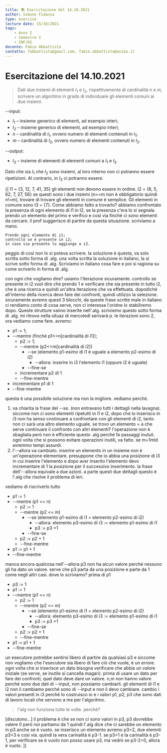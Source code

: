```yaml
---
title: 📚 Esercitazione del 14.10.2021
author: Simone Fidanza
type: exercise
lecture date: 15/10/2021
tags:
    - Anno I
    - Semestre I
    - INF/01
docente: Fabio Abbattista
contatto: fabbattista@gmail.com, fabio.abbattista@uniba.it
---
```


# Esercitazione del 14.10.2021

> Dati due insiemi di elementi $I_1$ e $I_2$, rispettivamente di cardinalità $n$
> e $m$, scrivere un algoritmo in grado di individuare gli elementi comuni ai
> due insiemi.

--input:

-   $I_1$ – insieme generico di elementi, ad esempio interi;
-   $I_2$ – insieme generico di elementi, ad esempio interi;
-   $n$ – cardinalità di $I_1$, ovvero numero di elementi contenuti in $I_1$;
-   $m$ – cardinalità di $I_2$, ovvero numero di elementi contenuti in $I_2$.

--output:

-   $I_3$ – insieme di elementi di elementi comuni a $I_1$ e $I_2$.

Dato che sia $I_1$ che $I_2$ sono insiemi, al loro interno non ci potranno
essere ripetizioni. Al contrario, in $I_3$ ci potranno essere.

{[
I1 = {3, 12, 7, 41, 35} gli elementi non devono essere in ordine. I2 = {8, 5, 62, 7, 27, 56} se questi sono i due insiemi (n==m non è obbligatorio quindi n!=m), trovare di trovare gli elementi in comune è semplice. Gli elementi in comune sono I3 = {7}. Come abbiamo fatto a trovarlo? abbiamo confrontato la presenza di ogni elemento di I1 in I2, se la presenza c'era lo si segnala. prendo un elemento del primo e verifico e così via finché ci sono elementi da cercare. il prof suggerisce di partire da questa situazione. scriviamo a mano.

```
Prendo ogni elemento di i1;
controllo se è presente in i2;
in caso sia presente lo aggiungo a i3.
```

peggio di così non lo si poteva scrivere. la soluzione è questa, va solo scritta sotto forma di .alg. una volta scritta la soluzione in italiano, la si scrive sotto forma di .alg. Scriviamo in italiano cosa fare e poi si ragiona su come scriverlo in forma di .alg.

con ogni che vogliamo dire? usiamo l'iterazione sicuramente. controllo se presente in i2 vuol dire che prendo 1 e verificare che sia presente in tutto i2, che è una ricerca e quindi un'altra iterazione che va effettuata. dopodiché all'interno della ricerca devo fare dei confronti, quindi utilizzo la selezione. sicuramente avremo questi 3 blocchi, da queste frase scritte male in italiano ci rendiamo conto di cosa serve, non ci interessa l'oridne lo stabiliremo dopo. Queste strutture vanno inserite nell'.alg. scriviemo questo sotto forma di .alg. mi ritrovo nella situaz di mercoledì serivarà p. le iterazioni sono 2, ora vediamo come fare. avremo:

+ p1 := 1;
+ --mentre (finché p1<=n[cardinalità di i1]);
    - p2 := 1;
    - --mentre (p2<=m[cardinalità di i2])
        * --se (elemento p1-esimo di i1 è uguale a elemento p2-esimo di i2)
            + --allora: inserire in i3 l'elemento i1 (oppure i2 è uguale)
        * --fine-se
    - incrementare p2 di 1
    - --fine-mentre
+ incrementare p1 di 1
+ --fine-mentre

questa è una possibile soluzione ma non la migliore. vediamo perché.
1. va chiarita la frase del --se. (non entravano tutti i dettagli nella lavagna). siccome non ci sono elementi ripetutti in i1 e i2, dopo che lo inserisco in i3 non ha senso cnotinuare a confrontare con gli elementi di i2, tanto non ci sarà una altro elemento uguale. se trovo un elemento = a che serve continuare il confronto con altri elementi? l'operazione non è sbagliata però non è efficiente questo .alg perché fa passaggi inutuli. ogni volta che si possono evitare operazioni inutili, va fatto. se m=1mld avremmo tempi assurdi.
2. l'--allora va cambiato. inserire un elemento in un insieme non è un'operazione elementare. presuppone che io abbia una posizione di i3 in cui inserire l'elemento e dopo aver inserito l'elemento devo incrementare di 1 la posizione per il successivo inserimento. la frase dell'--allora equivale a due azioni.
a parte questi due dettagli questo è l'.alg che risolve il problema di ieri.

vediamo di riscriverlo tutto

+ p1 := 1
+ --mentre (p1 <= n)
    - p2 := 1
    - --mentre (p2 <= m)
        * --se (elemento p1-esimo di i1 = elemento p2-esimo di i2)
            + --allora: elemento p3-esimo di i3 := elemento p1-esimo di i1
            + p3 := p3 +1
        * --fine-se
    - p2 := p2 + 1
    - --fine-mentre
+ p1 := p1 + 1
+ --fine-mentre

manca ancora qualcosa nell'--allora p3 non ha alcun valore perché nessuno gli ha dato un valore. serve che p3 parta da una posizione e parte da 1 come negli altri casi. dove lo scriviamo? prima di p1

+ p3 := 1
+ p1 := 1
+ --mentre (p1 <= n)
    - p2 := 1
    - --mentre (p2 <= m)
        * --se (elemento p1-esimo di i1 = elemento p2-esimo di i2)
            + --allora: elemento p3-esimo di i3 := elemento p1-esimo di i1
            + p3 := p3 +1
        * --fine-se
    - p2 := p2 + 1
    - --fine-mentre
+ p1 := p1 + 1
+ --fine-mentre

un esecutore potrebbe sentirsi libero di partire da qualsiasi p3 e siccome non vogliamo che l'esecutore sia libero di fare ciò che vuole, è un errore. ogni volta che si inserisce un dato bisogna verificare che abbia un valore iniziale (se serve, se inutile si cancella magari). prima di usare un dato per fare dei confronti, quel dato deve dare un valore. n,m non hanno valore perché sono due dati di --input, non possiamo cambiarli. gli elementi di i1 e i2 non li cambiamo perché sono di --input e non li devo cambiare. cambio i valori presenti in i3 perché lo costruisco io e i valori p1, p2, p3 che sono dati di lavoro locali che servono a me per l'algoritmo.

> l'alg non funziona tutte le volte. perché?

[discutono...]
il problema è che se non ci sono valori in p3, p3 dovrebbe valere 0 però noi partiamo da 1 quindi l'.alg dice che ci sarebbe un elemento in p3 anche se è vuoto. se inserisco un elemento avremo p3=2, due elemnti p3=3 e così via. quindi la vera carinalità è p3-1. se p3=1 e la carinalità è p3-1, per verificare se è vuoto non posso usare p3, ma vedrò se p3-2=0, allora è vuoto.
]}
